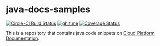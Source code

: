 # java-docs-samples

[![Circle-CI Build Status](https://circleci.com/gh/GoogleCloudPlatform/java-docs-samples.svg?style=shield&circle-token=117b41ead030b212fc7d519519ee9262c4f3480b)](https://circleci.com/gh/GoogleCloudPlatform/java-docs-samples)
[![ghit.me](https://ghit.me/badge.svg?repo=GoogleCloudPlatform/java-docs-samples)](https://ghit.me/repo/GoogleCloudPlatform/java-docs-samples)
[![Coverage Status](https://codecov.io/gh/GoogleCloudPlatform/java-docs-samples/branch/master/graph/badge.svg)](https://codecov.io/gh/GoogleCloudPlatform/java-docs-samples)

This is a repository that contains java code snippets on [Cloud Platform Documentation](https://cloud.google.com/docs/).

